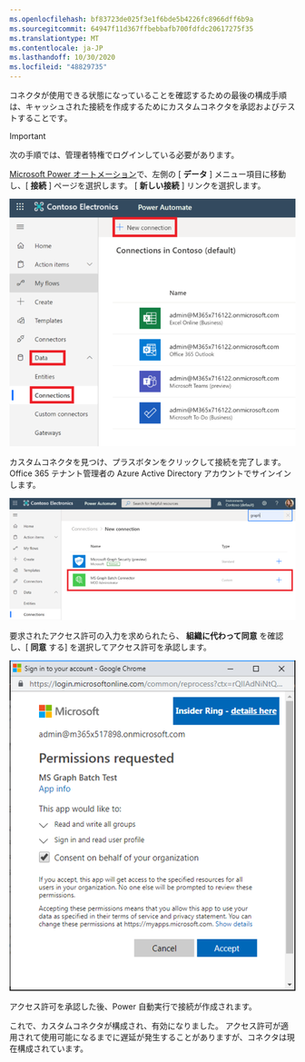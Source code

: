 ```yaml
---
ms.openlocfilehash: bf83723de025f3e1f6bde5b4226fc8966dff6b9a
ms.sourcegitcommit: 64947f11d367ffbebbafb700fdfdc20617275f35
ms.translationtype: MT
ms.contentlocale: ja-JP
ms.lasthandoff: 10/30/2020
ms.locfileid: "48829735"
---
```

<!-- markdownlint-disable MD002 MD041 -->

コネクタが使用できる状態になっていることを確認するための最後の構成手順は、キャッシュされた接続を作成するためにカスタムコネクタを承認およびテストすることです。

> [!IMPORTANT]
> 次の手順では、管理者特権でログインしている必要があります。

[Microsoft Power オートメーション](https://flow.microsoft.com)で、左側の [ **データ** ] メニュー項目に移動し、[ **接続** ] ページを選択します。 [ **新しい接続** ] リンクを選択します。

![[新しい接続] ボタンのスクリーンショット](./images/new-connection.png)

カスタムコネクタを見つけ、プラスボタンをクリックして接続を完了します。 Office 365 テナント管理者の Azure Active Directory アカウントでサインインします。

![接続リストのスクリーンショット](./images/connection-sign-in.png)

要求されたアクセス許可の入力を求められたら、 **組織に代わって同意** を確認し、[ **同意** する] を選択してアクセス許可を承認します。

![同意プロンプトのスクリーンショット](./images/consent-prompt.png)

アクセス許可を承認した後、Power 自動実行で接続が作成されます。

これで、カスタムコネクタが構成され、有効になりました。 アクセス許可が適用されて使用可能になるまでに遅延が発生することがありますが、コネクタは現在構成されています。
